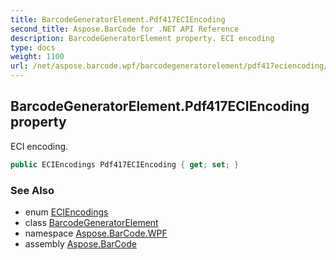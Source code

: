 ```yaml
---
title: BarcodeGeneratorElement.Pdf417ECIEncoding
second_title: Aspose.BarCode for .NET API Reference
description: BarcodeGeneratorElement property. ECI encoding
type: docs
weight: 1100
url: /net/aspose.barcode.wpf/barcodegeneratorelement/pdf417eciencoding/
---
```

## BarcodeGeneratorElement.Pdf417ECIEncoding property

ECI encoding.

```csharp
public ECIEncodings Pdf417ECIEncoding { get; set; }
```

### See Also

* enum [ECIEncodings](../../../aspose.barcode.generation/eciencodings/)
* class [BarcodeGeneratorElement](../)
* namespace [Aspose.BarCode.WPF](../../barcodegeneratorelement/)
* assembly [Aspose.BarCode](../../../)


